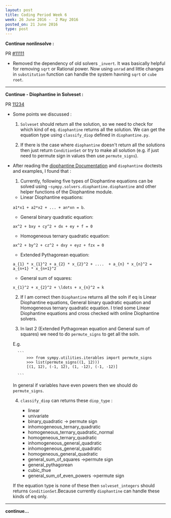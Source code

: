 ```yaml
---
layout: post
title: Coding Period Week 6
week: 26 June 2016 -  2 May 2016
posted_on: 21 June 2016
type: post
---
```


**Continue nonlinsolve :**

PR [#11111](https://github.com/sympy/sympy/pull/11111)

* Removed the dependency of old solvers `_invert`. It was basically helpful for removing `sqrt` or Rational power.
Now using `unrad` and little changes in `substitution` function can handle the system havning `sqrt` or `cube root`.

--------------------------------------------------------------------------------
**Continue - Diophantine in Solveset :**

PR [11234](https://github.com/sympy/sympy/pull/11234)

* Some points we discussed :

    1. `Solveset` should return all the solution, so we need to check for which kind of eq. `diophantine` returns all
    the solution. We can get the equation type using `classify_diop` defined in `diophantine.py`.

    2. If there is the case where `diophantine` doesn't return all the solutions then just return `ConditionSet` or try to
    make all solution (e.g. if just need to permute sign in values then use `permute_signs`).

* After reading the [diophantine Documentation](http://docs.sympy.org/dev/modules/solvers/diophantine.html) and `diophantine` doctests and examples, I found that :

    1. Currently, following five types of Diophantine equations can be solved using `~sympy.solvers.diophantine.diophantine` and other helper functions of the Diophantine module.


    - Linear Diophantine equations:

    `a1*x1 + a2*x2 + ... + an*xn = b`.

    - General binary quadratic equation:

     `ax^2 + bxy + cy^2 + dx + ey + f = 0`

    - Homogeneous ternary quadratic equation:

    `ax^2 + by^2 + cz^2 + dxy + eyz + fzx = 0`

    - Extended Pythagorean equation:

    `a_{1} * x_{1}^2 + a_{2} * x_{2}^2 + ....  + a_{n} * x_{n}^2 = a_{n+1} * x_{n+1}^2`

    - General sum of squares:

    `x_{1}^2 + x_{2}^2 + \ldots + x_{n}^2 = k`

    2. If I am correct then `Diophantine` returns all the soln if eq is Linear Diophantine equations, General binary quadratic equation and Homogeneous ternary quadratic equation. I tried some Linear Diophantine equations and cross checked with online Diophantine solvers.

    3. In last 2 (Extended Pythagorean equation and General sum of squares) we need to do `permute_signs` to get all the soln.

    E.g.

        ```
            >>> from sympy.utilities.iterables import permute_signs
            >>> list(permute_signs((1, 12)))
            [(1, 12), (-1, 12), (1, -12), (-1, -12)]

        ```

    In general if variables have even powers then we should do `permute_signs`.

    4. `classify_diop` can returns these `diop_type` :

        - linear
        - univariate
        - binary_quadratic -> permute sign
        - inhomogeneous_ternary_quadratic
        - homogeneous_ternary_quadratic_normal
        - homogeneous_ternary_quadratic
        - inhomogeneous_general_quadratic
        - inhomogeneous_general_quadratic
        - homogeneous_general_quadratic
        - general_sum_of_squares ->permute sign
        - general_pythagorean
        - cubic_thue
        - general_sum_of_even_powers ->permute sign

     If the equation type is none of these then `solveset_integers` should returns `ConditionSet`.Because currently `diophantine`
     can handle these kinds of eq only.


--------------------------------------------------------------------------------


**continue...**
